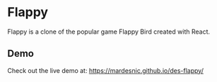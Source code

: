 # Flappy

Flappy is a clone of the popular game Flappy Bird created with React.

## Demo

Check out the live demo at: https://mardesnic.github.io/des-flappy/

